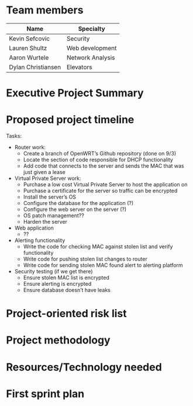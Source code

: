 # Team members
| Name | Specialty |
|------|-----------|
| Kevin Sefcovic | Security |
| Lauren Shultz | Web development |
| Aaron Wurtele | Network Analysis |
| Dylan Christiansen | Elevators |

# Executive Project Summary
# Proposed project timeline

Tasks:
+ Router work:
    - Create a branch of OpenWRT’s Github repository (done on 9/3)
    - Locate the section of code responsible for DHCP functionality
    - Add code that connects to the server and sends the MAC that was just given a lease
+ Virtual Private Server work:
    - Purchase a low cost Virtual Private Server to host the application on
    - Purchase a certificate for the server so traffic can be encrypted
    - Install the server’s OS
    - Configure the database for the application (?)
    - Configure the web server on the server (?)
    - OS patch management??
    - Harden the server
+ Web application
    - ??
+ Alerting functionality
    - Write the code for checking MAC against stolen list and verify functionality
    - Write code for pushing stolen list changes to router
    - Write code for sending stolen MAC found alert to alerting platform
+ Security testing (if we get there)
    - Ensure stolen MAC list is encrypted
    - Ensure alerting is encrypted
    - Ensure database doesn’t have leaks

# Project-oriented risk list
# Project methodology
# Resources/Technology needed
# First sprint plan

